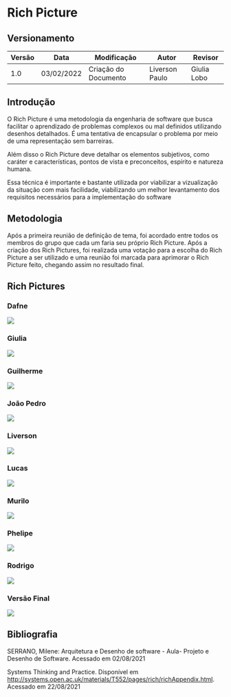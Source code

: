 # Rich Picture

## Versionamento
| Versão | Data       | Modificação          | Autor                        | Revisor |
| ------ | ---------- | -------------------- | ---------------------------- | ------- |
| 1.0    | 03/02/2022 | Criação do Documento | Liverson Paulo | Giulia Lobo |

## Introdução

O Rich Picture é uma metodologia da engenharia de software que busca facilitar o aprendizado de problemas complexos ou mal definidos utilizando desenhos detalhados. É uma tentativa de encapsular o problema por meio de uma representação sem barreiras.

Além disso o Rich Picture deve detalhar os elementos subjetivos, como caráter e características, pontos de vista e preconceitos, espírito e natureza humana.

Essa técnica é importante e bastante utilizada por viabilizar a vizualização da situação com mais facilidade, viabilizando um melhor levantamento dos requisitos necessários para a implementação do software

## Metodologia

Após a primeira reunião de definição de tema, foi acordado entre todos os membros do grupo que cada um faria seu próprio Rich Picture. Após a criação dos Rich Pictures, foi realizada uma votação para a escolha do Rich Picture a ser utilizado e uma reunião foi marcada para aprimorar o Rich Picture feito, chegando assim no resultado final.

## Rich Pictures

### Dafne

![](./../../assets/images/richPicture/rpDafne.jpg)

### Giulia

![](./../../assets/images/richPicture/rpGiuliaLobo.jpg)

### Guilherme

![](./../../assets/images/richPicture/rpGuilherme.png)

### João Pedro

![](./../../assets/images/richPicture/rpJoaoPedro.png)

### Liverson

![](./../../assets/images/richPicture/rpLivinho.png)

### Lucas

![](./../../assets/images/richPicture/rpLucasAndrade.png)

### Murilo

![](./../../assets/images/richPicture/rpMuriloGomes.jpg)

### Phelipe

![](./../../assets/images/richPicture/rpPhelipeSerafim.jpg)

### Rodrigo

![](./../../assets/images/richPicture/rpRodrigo.png)

### Versão Final

![](./../../assets/images/richPicture/rpFinal.jpeg)

## Bibliografia

SERRANO, Milene: Arquitetura e Desenho de software - Aula- Projeto e Desenho de Software. Acessado em 02/08/2021

Systems Thinking and Practice. Disponível em http://systems.open.ac.uk/materials/T552/pages/rich/richAppendix.html. Acessado em 22/08/2021